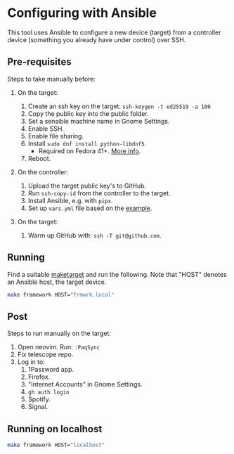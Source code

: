 # Configuring with Ansible

This tool uses Ansible to configure a new device (target) from a controller device (something you already have under control) over SSH.

## Pre-requisites

Steps to take manually before:

1. On the target:
    1. Create an ssh key on the target: `ssh-keygen -t ed25519 -a 100`
    2. Copy the public key into the public folder.
    3. Set a sensible machine name in Gnome Settings.
    4. Enable SSH.
    5. Enable file sharing.
    6. Install `sudo dnf install python-libdnf5`.
        * Required on Fedora 41+. [More info](https://github.com/ansible/ansible/issues/84206).
    7. Reboot.

2. On the controller:
    1. Upload the target public key's to GitHub.
    2. Run `ssh-copy-id` from the controller to the target.
    3. Install Ansible, e.g. with `pipx`.
    4. Set up `vars.yml` file based on the [example](./vars.yml.example).

3. On the target:
    1. Warm up GitHub with: `ssh -T git@github.com`.

## Running

Find a suitable [maketarget](./Makefile) and run the following. Note that "HOST" denotes an Ansible host, the target device.

```bash
make framework HOST="frmwrk.local"
```

## Post

Steps to run manually on the target:

1. Open neovim. Run: `:PaqSync`
2. Fix telescope repo.
3. Log in to:
    1. 1Password app.
    2. Firefox.
    3. "Internet Accounts" in Gnome Settings.
    4. `gh auth login`
    5. Spotify.
    6. Signal.

## Running on localhost

```bash
make framework HOST="localhost"
```
